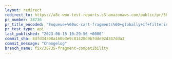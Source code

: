 ```yaml
---
layout: redirect
redirect_to: https://a8c-woo-test-reports.s3.amazonaws.com/public/pr/38736/api/index.html
pr_number: 38736
pr_title_encoded: "Enqueue+%60wc-cart-fragments%60+globally+if+filtering+on+%60woocommerce_add_to_cart_fragments%60"
pr_test_type: api
last_published: "2023-06-15 10:29:56 +0000"
commit_sha: 8dfd34308a160b3e9c81428d9b7dde92d347dda3
commit_message: "Changelog"
branch_name: fix/38735-fragment-compatibility
---
```

